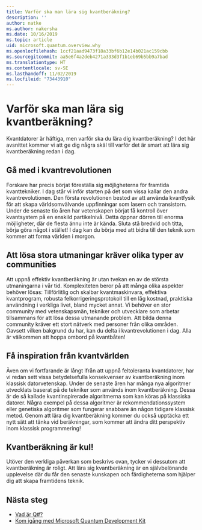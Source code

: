 ```yaml
---
title: Varför ska man lära sig kvantberäkning?
description: ''
author: natke
ms.author: nakersha
ms.date: 10/16/2019
ms.topic: article
uid: microsoft.quantum.overview.why
ms.openlocfilehash: 1ccf21aad9473f18a33bf6b12e14b021ac159cbb
ms.sourcegitcommit: aa5e6f4a2deb4271a333d3f1b1eb69b5bb9a7bad
ms.translationtype: HT
ms.contentlocale: sv-SE
ms.lasthandoff: 11/02/2019
ms.locfileid: "73443910"
---
```

# <a name="why-learn-quantum-computing"></a>Varför ska man lära sig kvantberäkning?

Kvantdatorer är häftiga, men varför ska du lära dig kvantberäkning? I det här avsnittet kommer vi att ge dig några skäl till varför det är smart att lära sig kvantberäkning redan i dag.

## <a name="join-the-quantum-revolution"></a>Gå med i kvantrevolutionen

Forskare har precis börjat föreställa sig möjligheterna för framtida kvanttekniker. I dag står vi inför starten på det som vissa kallar den andra kvantrevolutionen. Den första revolutionen bestod av att använda kvantfysik för att skapa världsomvälvande uppfinningar som lasern och transistorn. Under de senaste tio åren har vetenskapen börjat få kontroll över kvantsystem på en enskild partikelnivå. Detta öppnar dörren till enorma möjligheter, där de flesta ännu inte är kända. Sluta stå bredvid och titta, börja göra något i stället! I dag kan du börja med att bidra till den teknik som kommer att forma världen i morgon.

## <a name="solving-great-challenges-requires-diverse-communities"></a>Att lösa stora utmaningar kräver olika typer av communities

Att uppnå effektiv kvantberäkning är utan tvekan en av de största utmaningarna i vår tid. Komplexiteten beror på att många olika aspekter behöver lösas: Tillförlitlig och skalbar kvantmaskinvara, effektiva kvantprogram, robusta felkorrigeringsprotokoll till en låg kostnad, praktiska användning i verkliga livet, bland mycket annat. Vi behöver en stor community med vetenskapsmän, tekniker och utvecklare som arbetar tillsammans för att lösa dessa utmanande problem. Att bilda denna community kräver ett stort nätverk med personer från olika områden. Oavsett vilken bakgrund du har, kan du delta i kvantrevolutionen i dag. Alla är välkommen att hoppa ombord på kvantbåten!

## <a name="get-inspired-by-the-quantum-world"></a>Få inspiration från kvantvärlden

Även om vi fortfarande är långt ifrån att uppnå feltoleranta kvantdatorer, har vi redan sett vissa betydelsefulla konsekvenser av kvantberäkning inom klassisk datorvetenskap. Under de senaste åren har många nya algoritmer utvecklats baserat på de tekniker som används inom kvantberäkning. Dessa är de så kallade kvantinspirerade algoritmerna som kan köras på klassiska datorer. Några exempel på dessa algoritmer är rekommendationssystem eller genetiska algoritmer som fungerar snabbare än någon tidigare klassisk metod. Genom att lära dig kvantberäkning kommer du också upptäcka ett nytt sätt att tänka vid beräkningar, som kommer att ändra ditt perspektiv inom klassisk programmering!

## <a name="quantum-computing-is-fun"></a>Kvantberäkning är kul!

Utöver den verkliga påverkan som beskrivs ovan, tycker vi dessutom att kvantberäkning är roligt. Att lära sig kvantberäkning är en självbelönande upplevelse där du får den senaste kunskapen och färdigheterna som hjälper dig att skapa framtidens teknik.

## <a name="next-steps"></a>Nästa steg

* [Vad är Q#?](xref:microsoft.quantum.overview.qsharp)
* [Kom igång med Microsoft Quantum Development Kit](xref:microsoft.quantum.welcome)
